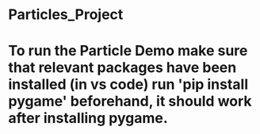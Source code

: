 # Particles_Project

# To run the Particle Demo make sure that relevant packages have been installed (in vs code) run 'pip install pygame' beforehand, it should work after installing pygame.
